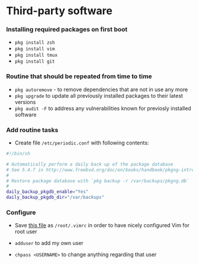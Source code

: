 # Third-party software

### Installing required packages on first boot

- `pkg install zsh`
- `pkg install vim`
- `pkg install tmux`
- `pkg install git`

### Routine that should be repeated from time to time

- `pkg autoremove` - to remove dependencies that are not in use any more
- `pkg upgrade` to update all previously installed packages to their latest versions
- `pkg audit -F` to address any vulnerabilities known for previosly installed software

### Add routine tasks

- Create file `/etc/periodic.conf` with following contents:

```bash
#!/bin/sh

# Automatically perform a daily back up of the package database
# See 5.4.7 in http://www.freebsd.org/doc/en/books/handbook/pkgng-intro.html
#
# Restore package database with `pkg backup -r /var/backups/pkgng.db`
#
daily_backup_pkgdb_enable="Yes"
daily_backup_pkgdb_dir="/var/backups"
```

### Configure

- Save [this file](https://gist.githubusercontent.com/sergeylukin/bdd66197a79ef07b2bc2/raw/824d388b633815ac24d9707f587c45a74b2890ad/.vimrc) as `/root/.vimrc` in order to have nicely configured Vim for root user

- `adduser` to add my own user

- `chpass <USERNAME>` to change anything regarding that user